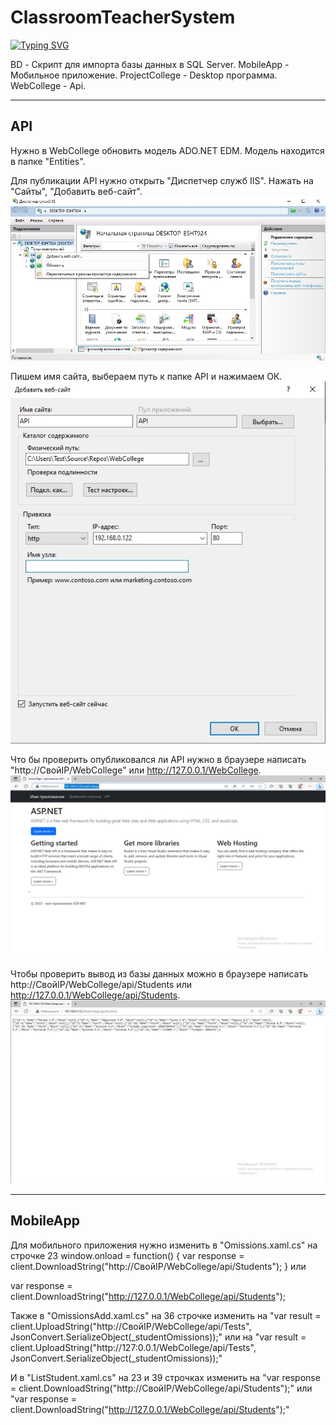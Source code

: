 # ClassroomTeacherSystem

[![Typing SVG](https://readme-typing-svg.herokuapp.com?color=%2336BCF7&lines=Classroom+Teacher+System)](https://git.io/typing-svg)

BD - Скрипт для импорта базы данных в SQL Server.
MobileApp - Мобильное приложение.
ProjectCollege - Desktop программа.
WebCollege - Api.
***
<h2>API</h2>

Нужно в WebCollege обновить модель ADO.NET EDM. Модель находится в папке "Entities".

Для публикации API нужно открыть "Диспетчер служб IIS".
Нажать на "Сайты", "Добавить веб-сайт". 
![alt tag](https://github.com/lesnovartem/Image/blob/main/Image_1.jpg?raw=true)

Пишем имя сайта, выбераем путь к папке API и нажимаем ОК. 
![alt tag](https://github.com/lesnovartem/Image/blob/main/Image_2.jpg?raw=true)

Что бы проверить опубликовался ли API нужно в браузере написать "http://СвойIP/WebCollege" или http://127.0.0.1/WebCollege.
![alt tag](https://github.com/lesnovartem/Image/blob/main/Image_3.jpg?raw=true)

Чтобы проверить вывод из базы данных можно в браузере написать http://СвойIP/WebCollege/api/Students или http://127.0.0.1/WebCollege/api/Students.
![alt tag](https://github.com/lesnovartem/Image/blob/main/Image_4.jpg?raw=true)
***
<h2>MobileApp</h2>

Для мобильного приложения нужно изменить в "Omissions.xaml.cs" на строчке 23 
window.onload = function() {
var response = client.DownloadString("http://СвойIP/WebCollege/api/Students");
}
или

var response = client.DownloadString("http://127.0.0.1/WebCollege/api/Students");

Также в "OmissionsAdd.xaml.cs" на 36 строчке изменить на "var result = client.UploadString("http://СвойIP/WebCollege/api/Tests", JsonConvert.SerializeObject(_studentOmissions));" или на "var result = client.UploadString("http://127:0.0.1/WebCollege/api/Tests", JsonConvert.SerializeObject(_studentOmissions));"

И в "ListStudent.xaml.cs" на 23 и 39 строчках изменить на "var response = client.DownloadString("http://СвойIP/WebCollege/api/Students");" или "var response = client.DownloadString("http://127.0.0.1/WebCollege/api/Students");"
